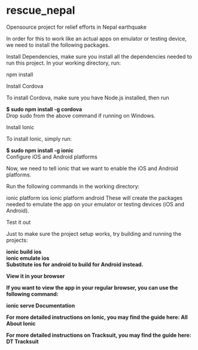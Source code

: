 # rescue_nepal
Opensource project for relief efforts in Nepal earthquake

In order for this to work like an actual apps on emulator or testing device, we need to install the following packages.

Install Dependencies, make sure you install all the dependencies needed to run this project. In your working directory, run:

npm install

Install Cordova

To install Cordova, make sure you have Node.js installed, then run

<strong>$ sudo npm install -g cordova</strong><br/>
Drop sudo from the above command if running on Windows.

Install Ionic

To install Ionic, simply run:

<strong>$ sudo npm install -g ionic</strong><br/>
Configure iOS and Android platforms

Now, we need to tell ionic that we want to enable the iOS and Android platforms.

Run the following commands in the working directory:

ionic platform ios
ionic platform android
These will create the packages needed to emulate the app on your emulator or testing devices (iOS and Android).

Test it out

Just to make sure the project setup works, try building and running the projects:

<strong>ionic build ios</strong><br/>
<strong>ionic emulate ios</strong><br/>
<strong>Substitute ios for android to build for Android instead.

View it in your browser

If you want to view the app in your regular browser, you can use the following command:

<strong>ionic serve</strong>
Documentation

For more detailed instructions on Ionic, you may find the guide here: All About Ionic

For more detailed instructions on Tracksuit, you may find the guide here: DT Tracksuit
